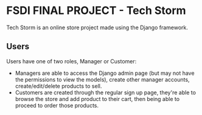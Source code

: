 # FSDI FINAL PROJECT - Tech Storm

Tech Storm is an online store project made using the Django framework.

## Users

Users have one of two roles, Manager or Customer:

- Managers are able to access the Django admin page (but may not have the permissions to view the models), create other manager accounts, create/edit/delete products to sell.
- Customers are created through the regular sign up page, they're able to browse the store and add product to their cart, then being able to proceed to order those products.
